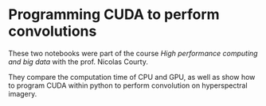 # Programming CUDA to perform convolutions

These two notebooks were part of the course *High performance computing and big data* with the prof. Nicolas Courty. 

They compare the computation time of CPU and GPU, as well as show how to program CUDA within python to perform convolution on hyperspectral imagery.